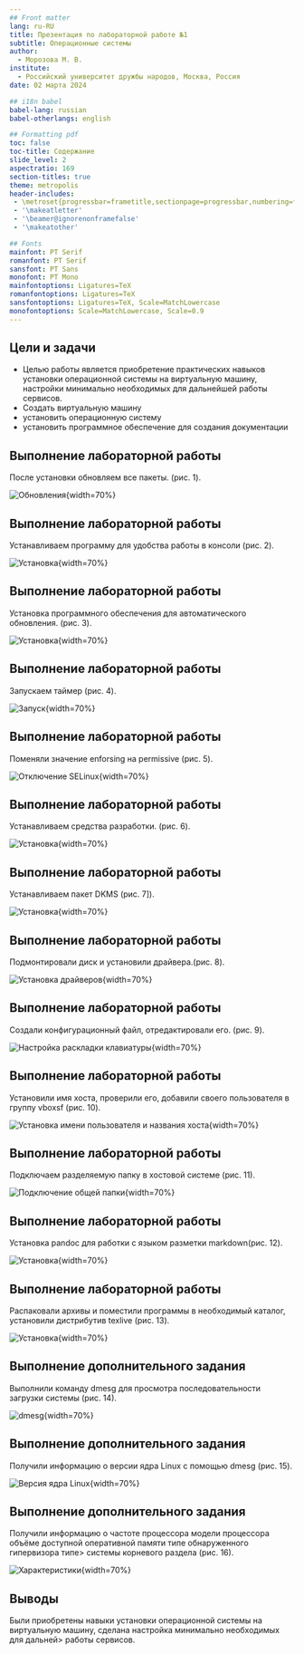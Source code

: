```yaml
---
## Front matter
lang: ru-RU
title: Презентация по лабораторной работе №1
subtitle: Операционные системы
author:
  - Морозова М. В.
institute:
  - Российский университет дружбы народов, Москва, Россия
date: 02 марта 2024

## i18n babel
babel-lang: russian
babel-otherlangs: english

## Formatting pdf
toc: false
toc-title: Содержание
slide_level: 2
aspectratio: 169
section-titles: true
theme: metropolis
header-includes:
 - \metroset{progressbar=frametitle,sectionpage=progressbar,numbering=fraction}
 - '\makeatletter'
 - '\beamer@ignorenonframefalse'
 - '\makeatother'

## Fonts
mainfont: PT Serif
romanfont: PT Serif
sansfont: PT Sans
monofont: PT Mono
mainfontoptions: Ligatures=TeX
romanfontoptions: Ligatures=TeX
sansfontoptions: Ligatures=TeX, Scale=MatchLowercase
monofontoptions: Scale=MatchLowercase, Scale=0.9
---
```




## Цели и задачи

- Целью работы является приобретение практических навыков установки операционной системы на виртуальную машину, настройки минимально
 необходимых для дальнейшей работы сервисов.
- Создать виртуальную машину
- установить операционную систему
- установить программное обеспечение для создания документации

## Выполнение лабораторной работы

После установки обновляем все пакеты. (рис. 1).

![Обновления](image/1.png){width=70%}

## Выполнение лабораторной работы

Устанавливаем программу для удобства работы в консоли (рис. 2).

![Установка](image/2.png){width=70%}

## Выполнение лабораторной работы

Установка программного обеспечения для автоматического обновления. (рис. 3).

![Установка](image/3.png){width=70%}

## Выполнение лабораторной работы

Запускаем таймер (рис. 4).

![Запуск](image/4.png){width=70%}

## Выполнение лабораторной работы

Поменяли значение enforsing на  permissive (рис. 5).

![Отключение SELinux](image/5.png){width=70%}

## Выполнение лабораторной работы

Устанавливаем средства разработки. (рис. 6).

![Установка](image/6.png){width=70%}

## Выполнение лабораторной работы

Устанавливаем пакет DKMS (рис. 7]).

![Установка](image/7.png){width=70%}

## Выполнение лабораторной работы

Подмонтировали диск и установили драйвера.(рис. 8).

![Установка драйверов](image/8.png){width=70%}

## Выполнение лабораторной работы

Создали конфигурационный файл, отредактировали его. (рис. 9).

![Настройка раскладки клавиатуры](image/9.png){width=70%}

## Выполнение лабораторной работы

Установили имя хоста, проверили его, добавили своего пользователя в группу  vboxsf (рис. 10).

![Установка имени пользователя и названия хоста](image/10.png){width=70%}

## Выполнение лабораторной работы

Подключаем разделяемую папку в хостовой системе (рис. 11).

![Подключение общей папки](image/11.png){width=70%}

## Выполнение лабораторной работы

Установка pandoc для работки с языком разметки markdown(рис. 12).

![Установка](image/12.png){width=70%}

## Выполнение лабораторной работы

Распаковали архивы и поместили программы  в необходимый каталог, установили дистрибутив texlive (рис. 13).

![Установка](image/13.png){width=70%}

## Выполнение дополнительного задания

Выполнили команду dmesg для просмотра последовательности загрузки системы (рис. 14).

![dmesg](image/14.png){width=70%}

## Выполнение дополнительного задания

Получили информацию о версии ядра Linux c помощью dmesg (рис. 15).

![Версия ядра Linux](image/15.png){width=70%}

## Выполнение дополнительного задания

Получили информацию о частоте процессора модели процессора объёме доступной оперативной памяти типе обнаруженного гипервизора типе>
 системы корневого раздела (рис. 16).

![Характеристики](image/16.png){width=70%}

## Выводы

Были приобретены навыки установки операционной системы на виртуальную машину, сделана настройка минимально необходимых для дальней>
 работы сервисов.

